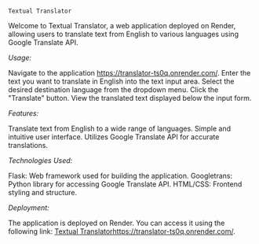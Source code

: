                                                                     Textual Translator
Welcome to Textual Translator, a web application deployed on Render, allowing users to translate text from English to various languages using Google Translate API.

_Usage:_

Navigate to the application https://translator-ts0q.onrender.com/.
Enter the text you want to translate in English into the text input area.
Select the desired destination language from the dropdown menu.
Click the "Translate" button.
View the translated text displayed below the input form.


_Features:_

Translate text from English to a wide range of languages.
Simple and intuitive user interface.
Utilizes Google Translate API for accurate translations.


_Technologies Used:_

Flask: Web framework used for building the application.
Googletrans: Python library for accessing Google Translate API.
HTML/CSS: Frontend styling and structure.


_Deployment:_

The application is deployed on Render. You can access it using the following link: [Textual Translator](https://translator-ts0q.onrender.com/)https://translator-ts0q.onrender.com/.
